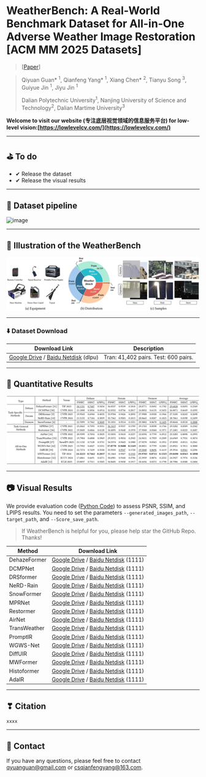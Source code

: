 


# WeatherBench: A Real-World Benchmark Dataset for All-in-One Adverse Weather Image Restoration <br> [ACM MM 2025 Datasets]

> [[Paper]()]

> Qiyuan Guan* <sup>1</sup>, Qianfeng Yang* <sup>1</sup>, Xiang Chen* <sup>2</sup>,  Tianyu Song <sup>3</sup>, Guiyue Jin <sup>1</sup>, Jiyu Jin <sup>1</sup>
>
> Dalian Polytechnic University<sup>1</sup>, Nanjing University of Science and Technology<sup>2</sup>, Dalian Martime University<sup>3</sup>


 **Welcome to visit our website (专注底层视觉领域的信息服务平台) for low-level vision:[https://lowlevelcv.com/](https://lowlevelcv.com/)**

---

## ⛳️ To do

* ✔ Release the dataset
* ✔ Release the visual results
---

## :hammer: Dataset pipeline
![image](https://github.com/guanqiyuan/WeatherIR/blob/main/figs/data_pipeline.jpg)

---

## :date: Illustration of the WeatherBench
![image](https://github.com/guanqiyuan/WeatherBench/blob/main/figs/data.jpg)

---

### ⬇️ Dataset Download
| Download Link | Description |
|---------|------|
| [Google Drive](https://drive.google.com/drive/folders/1TWIqyxPewjIzdtcO2Nuo0gSnlAzWCSSm?usp=drive_link) / [Baidu Netdisk](https://pan.baidu.com/s/1k-bEe7d_LHSUMNHr9_-9uA) (dlpu) | Tran: 41,402 pairs.    Test: 600 pairs. |

---


## 📘 Quantitative Results
![image](https://github.com/guanqiyuan/WeatherBench/blob/main/figs/Quantitative_Results.jpg)


---

## 📷️ Visual Results

We provide evaluation code ([Python Code](https://github.com/guanqiyuan/WeatherBench/blob/main/evaluation.py)) to assess PSNR, SSIM, and LPIPS results. You need to set the parameters `--generated_images_path`, `--target_path`, and `--Score_save_path`.

> If WeatherBench is helpful for you, please help star the GitHub Repo. Thanks!
>
> 
| Method | Download Link |
|---------|------|
| DehazeFormer | [Google Drive](https://seungjunnah.github.io/Datasets/gopro) / [Baidu Netdisk](https://seungjunnah.github.io/Datasets/gopro) (1111) |
| DCMPNet | [Google Drive](https://seungjunnah.github.io/Datasets/gopro) / [Baidu Netdisk](https://seungjunnah.github.io/Datasets/gopro) (1111) |
| DRSformer | [Google Drive](https://seungjunnah.github.io/Datasets/gopro) / [Baidu Netdisk](https://seungjunnah.github.io/Datasets/gopro) (1111) |
| NeRD-Rain | [Google Drive](https://seungjunnah.github.io/Datasets/gopro) / [Baidu Netdisk](https://seungjunnah.github.io/Datasets/gopro) (1111) |
| SnowFormer | [Google Drive](https://seungjunnah.github.io/Datasets/gopro) / [Baidu Netdisk](https://seungjunnah.github.io/Datasets/gopro) (1111) |
| MPRNet | [Google Drive](https://seungjunnah.github.io/Datasets/gopro) / [Baidu Netdisk](https://seungjunnah.github.io/Datasets/gopro) (1111) |
| Restormer | [Google Drive](https://seungjunnah.github.io/Datasets/gopro) / [Baidu Netdisk](https://seungjunnah.github.io/Datasets/gopro) (1111) |
| AirNet | [Google Drive](https://seungjunnah.github.io/Datasets/gopro) / [Baidu Netdisk](https://seungjunnah.github.io/Datasets/gopro) (1111) |
| TransWeather | [Google Drive](https://seungjunnah.github.io/Datasets/gopro) / [Baidu Netdisk](https://seungjunnah.github.io/Datasets/gopro) (1111) |
| PromptIR | [Google Drive](https://seungjunnah.github.io/Datasets/gopro) / [Baidu Netdisk](https://seungjunnah.github.io/Datasets/gopro) (1111) |
| WGWS-Net | [Google Drive](https://seungjunnah.github.io/Datasets/gopro) / [Baidu Netdisk](https://seungjunnah.github.io/Datasets/gopro) (1111) |
| DiffUIR | [Google Drive](https://seungjunnah.github.io/Datasets/gopro) / [Baidu Netdisk](https://seungjunnah.github.io/Datasets/gopro) (1111) |
| MWFormer | [Google Drive](https://seungjunnah.github.io/Datasets/gopro) / [Baidu Netdisk](https://seungjunnah.github.io/Datasets/gopro) (1111) |
| Histoformer | [Google Drive](https://seungjunnah.github.io/Datasets/gopro) / [Baidu Netdisk](https://seungjunnah.github.io/Datasets/gopro) (1111) |
| AdaIR | [Google Drive](https://seungjunnah.github.io/Datasets/gopro) / [Baidu Netdisk](https://seungjunnah.github.io/Datasets/gopro) (1111) |


---

## ❣ Citation
`xxxx`

---

## 📧 Contact
If you have any questions, please feel free to contact qyuanguan@gmail.com or csqianfengyang@163.com.
